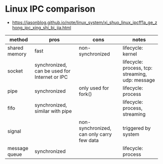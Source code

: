# Linux IPC comparison
- https://jasonblog.github.io/note/linux_system/xi_shuo_linux_ipcff1a_ge_zhong_ipc_xing_shi_bi_jia.html

|method|pros|cons|notes|
|-|-|-|-|
|shared memory|fast|non-synchronized|lifecycle: kernel|
|socket|synchronized, can be used for Internet or IPC||lifecycle: process, tcp: streaming, udp: message|
|pipe|synchronized|only used for fork()|lifecycle: process|
|fifo|synchronized, similar with pipe||lifecycle: process, streaming|
|signal||non-synchronized, can only carry few data|triggered by system|
|message queue|synchronized||lifecycle: process|
